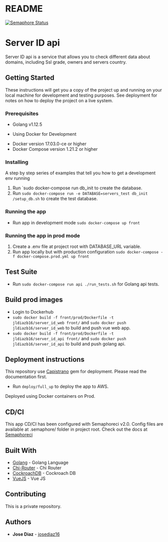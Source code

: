 # README

[![Semaphore Status](https://semaphoreci.com/api/v1/projects/de4136d6-f646-4df8-8395-7088c6ffce0b/badge.svg)](https://josediaz16.semaphoreci.com/projects/server_id_api)

# Server ID api

Server ID api is a service that allows you to check different data about domains, including Ssl grade, owners and servers country.

## Getting Started

These instructions will get you a copy of the project up and running on your local machine for development and testing purposes. See deployment for notes on how to deploy the project on a live system.

### Prerequisites

  - Golang v1.12.5
  * Using Docker for Development
  - Docker version 17.03.0-ce or higher
  - Docker Compose version 1.21.2 or higher

### Installing

A step by step series of examples that tell you how to get a development env running

  1. Run `sudo docker-compose run db_init to create the database.
  3. Run `sudo docker-compose run -e DATABASE=servers_test db_init /setup_db.sh` to create the test database.

### Running the app

  - Run app in development mode `sudo docker-compose up front`
  
### Running the app in prod mode

  1. Create a .env file at project root with DATABASE_URL variable.
  2. Run app locally but with production configuration `sudo docker-compose -f docker-compose.prod.yml up front`

## Test Suite

  - Run `sudo docker-compose run api ./run_tests.sh` for Golang api tests.


## Build prod images
  - Login to Dockerhub
  - `sudo docker build -f front/prod/Dockerfile -t jldiazb16/server_id_web front/` and `sudo docker push jldiazb16/server_id_web`
     to build and push vue web app.
  - `sudo docker build -f front/prod/Dockerfile -t jldiazb16/server_id_api front/` and `sudo docker push jldiazb16/server_id_api`
     to build and push golang api.
     

## Deployment instructions

This repository use [Capistrano](https://capistranorb.com/) gem for deployment. Please read the documentation first.
  - Run `deploy/full_up` to deploy the app to AWS.
  
Deployed using Docker containers on Prod.
  
## CD/CI

This app CD/CI has been configured with Semaphoreci v2.0. Config files are available at .semaphore/ folder
in project root. Check out the docs at [Semaphoreci](https://docs.semaphoreci.com/category/48-reference)

## Built With

* [Golang](https://golang.org/) - Golang Language
* [Chi-Router](https://github.com/go-chi/chi) - Chi Router
* [CockroachDB](https://www.cockroachlabs.com/docs/stable/) - Cockroach DB
* [VueJS](https://vuejs.org/) - Vue JS

## Contributing

This is a private repository.

## Authors

* **Jose Diaz** - [josediaz16](https://github.com/josediaz16)
